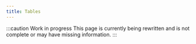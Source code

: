 ```yaml
---
title: Tables
---
```


:::caution Work in progress
This page is currently being rewritten and is not complete or may have missing information.
:::
